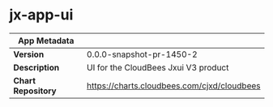 # jx-app-ui

|App Metadata||
|---|---|
| **Version** | 0.0.0-snapshot-pr-1450-2 |
| **Description** | UI for the CloudBees Jxui V3 product |
| **Chart Repository** | https://charts.cloudbees.com/cjxd/cloudbees |

